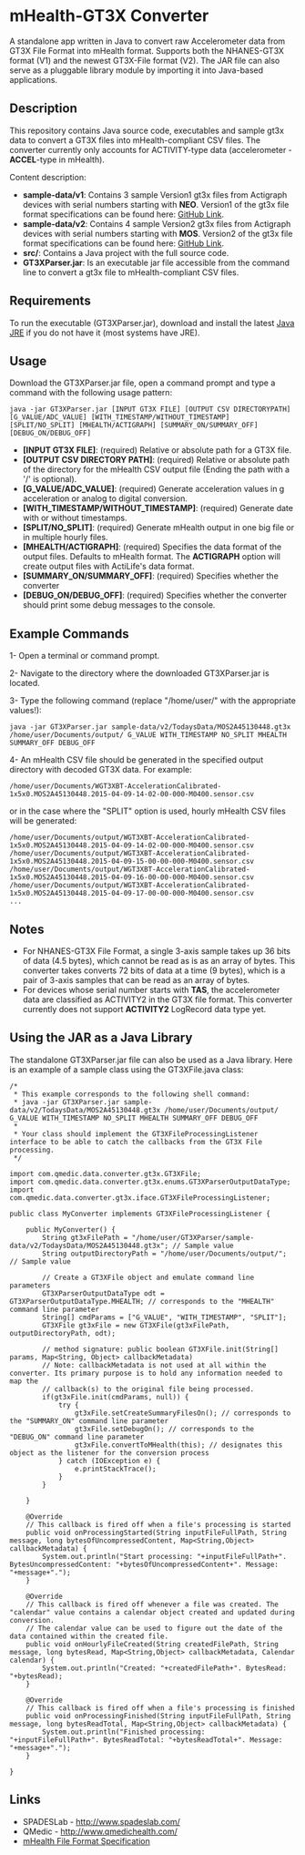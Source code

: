 # mHealth-GT3X Converter
A standalone app written in Java to convert raw Accelerometer data from GT3X File Format into mHealth format. Supports both the NHANES-GT3X format (V1) and the newest GT3X-File format (V2). The JAR file can also serve as a pluggable library module by importing it into Java-based applications.


Description
-----------
This repository contains Java source code, executables and sample gt3x data to convert a GT3X files into mHealth-compliant CSV files. The converter currently only accounts for ACTIVITY-type data (accelerometer - **ACCEL**-type in mHealth).

Content description:
- **sample-data/v1**: Contains 3 sample Version1 gt3x files from Actigraph devices with serial numbers starting with **NEO**. Version1 of the gt3x file format specifications can be found here: [GitHub Link](https://github.com/actigraph/NHANES-GT3X-File-Format).
- **sample-data/v2**: Contains 4 sample Version2 gt3x files from Actigraph devices with serial numbers starting with **MOS**. Version2 of the gt3x file format specifications can be found here: [GitHub Link](https://github.com/actigraph/GT3X-File-Format).
- **src/**: Contains a Java project with the full source code.
- **GT3XParser.jar**: Is an executable jar file accessible from the command line to convert a gt3x file to mHealth-compliant CSV files.


Requirements
------------
To run the executable (GT3XParser.jar), download and install the latest [Java JRE](http://www.oracle.com/technetwork/java/javase/downloads/index.html) if you do not have it (most systems have JRE). 


Usage
-----
Download the GT3XParser.jar file, open a command prompt and type a command with the following usage pattern:
```ShellSession
java -jar GT3XParser.jar [INPUT GT3X FILE] [OUTPUT CSV DIRECTORYPATH] [G_VALUE/ADC_VALUE] [WITH_TIMESTAMP/WITHOUT_TIMESTAMP] [SPLIT/NO_SPLIT] [MHEALTH/ACTIGRAPH] [SUMMARY_ON/SUMMARY_OFF] [DEBUG_ON/DEBUG_OFF]
```

- **[INPUT GT3X FILE]**: (required) Relative or absolute path for a GT3X file.
- **[OUTPUT CSV DIRECTORY PATH]**: (required) Relative or absolute path of the directory for the mHealth CSV output file (Ending the path with a '/' is optional).
- **[G_VALUE/ADC_VALUE]**: (required) Generate acceleration values in g acceleration or analog to digital conversion.
- **[WITH_TIMESTAMP/WITHOUT_TIMESTAMP]**: (required) Generate date with or without timestamps.
- **[SPLIT/NO_SPLIT]**: (required) Generate mHealth output in one big file or in multiple hourly files.
- **[MHEALTH/ACTIGRAPH]**: (required) Specifies the data format of the output files. Defaults to mHealth format. The **ACTIGRAPH** option will create output files with ActiLife's data format.
- **[SUMMARY_ON/SUMMARY_OFF]**: (required) Specifies whether the converter
- **[DEBUG_ON/DEBUG_OFF]**: (required) Specifies whether the converter should print some debug messages to the console.


Example Commands
----------------
1- Open a terminal or command prompt.

2- Navigate to the directory where the downloaded GT3XParser.jar is located.

3- Type the following command (replace "/home/user/" with the appropriate values!): 
```ShellSession
java -jar GT3XParser.jar sample-data/v2/TodaysData/MOS2A45130448.gt3x /home/user/Documents/output/ G_VALUE WITH_TIMESTAMP NO_SPLIT MHEALTH SUMMARY_OFF DEBUG_OFF
```

4- An mHealth CSV file should be generated in the specified output directory with decoded GT3X data. For example:
```ShellSession
/home/user/Documents/WGT3XBT-AccelerationCalibrated-1x5x0.MOS2A45130448.2015-04-09-14-02-00-000-M0400.sensor.csv
```

or in the case where the "SPLIT" option is used, hourly mHealth CSV files will be generated:

```ShellSession
/home/user/Documents/output/WGT3XBT-AccelerationCalibrated-1x5x0.MOS2A45130448.2015-04-09-14-02-00-000-M0400.sensor.csv
/home/user/Documents/output/WGT3XBT-AccelerationCalibrated-1x5x0.MOS2A45130448.2015-04-09-15-00-00-000-M0400.sensor.csv
/home/user/Documents/output/WGT3XBT-AccelerationCalibrated-1x5x0.MOS2A45130448.2015-04-09-16-00-00-000-M0400.sensor.csv
/home/user/Documents/output/WGT3XBT-AccelerationCalibrated-1x5x0.MOS2A45130448.2015-04-09-17-00-00-000-M0400.sensor.csv
...
```


Notes
-----
- For NHANES-GT3X File Format, a single 3-axis sample takes up 36 bits of data (4.5 bytes), which cannot be read as is as an array of bytes. This converter takes converts 72 bits of data at a time (9 bytes), which is a pair of 3-axis samples that can be read as an array of bytes.
- For devices whose serial number starts with **TAS**, the accelerometer data are classified as ACTIVITY2 in the GT3X file format. This converter currently does not support **ACTIVITY2** LogRecord data type yet.


Using the JAR as a Java Library
-------------------------------
The standalone GT3XParser.jar file can also be used as a Java library. Here is an example of a sample class using the GT3XFile.java class:
```ShellSession
/*
 * This example corresponds to the following shell command:
 * java -jar GT3XParser.jar sample-data/v2/TodaysData/MOS2A45130448.gt3x /home/user/Documents/output/ G_VALUE WITH_TIMESTAMP NO_SPLIT MHEALTH SUMMARY_OFF DEBUG_OFF
 *
 * Your class should implement the GT3XFileProcessingListener interface to be able to catch the callbacks from the GT3X File processing.
 */

import com.qmedic.data.converter.gt3x.GT3XFile;
import com.qmedic.data.converter.gt3x.enums.GT3XParserOutputDataType;
import com.qmedic.data.converter.gt3x.iface.GT3XFileProcessingListener;

public class MyConverter implements GT3XFileProcessingListener {

	public MyConverter() {
		String gt3xFilePath = "/home/user/GT3XParser/sample-data/v2/TodaysData/MOS2A45130448.gt3x"; // Sample value
		String outputDirectoryPath = "/home/user/Documents/output/"; // Sample value
	
		// Create a GT3XFile object and emulate command line parameters
		GT3XParserOutputDataType odt = GT3XParserOutputDataType.MHEALTH; // corresponds to the "MHEALTH" command line parameter
		String[] cmdParams = ["G_VALUE", "WITH_TIMESTAMP", "SPLIT"];
		GT3XFile gt3xFile = new GT3XFile(gt3xFilePath, outputDirectoryPath, odt);
		
		// method signature: public boolean GT3XFile.init(String[] params, Map<String, Object> callbackMetadata)
		// Note: callbackMetadata is not used at all within the converter. Its primary purpose is to hold any information needed to map the
		// callback(s) to the original file being processed.
		if(gt3xFile.init(cmdParams, null)) {
			try {
				gt3xFile.setCreateSummaryFilesOn(); // corresponds to the "SUMMARY_ON" command line parameter
				gt3xFile.setDebugOn(); // corresponds to the "DEBUG_ON" command line parameter
				gt3xFile.convertToMHealth(this); // designates this object as the listener for the conversion process
			} catch (IOException e) {
				e.printStackTrace();
			}
		}
		
	}
	
	@Override
	// This callback is fired off when a file's processing is started
	public void onProcessingStarted(String inputFileFullPath, String message, long bytesOfUncompressedContent, Map<String,Object> callbackMetadata) {
		System.out.println("Start processing: "+inputFileFullPath+". BytesUncompressedContent: "+bytesOfUncompressedContent+". Message: "+message+".");
	}
	
	@Override
	// This callback is fired off whenever a file was created. The "calendar" value contains a calendar object created and updated during conversion.
	// The calendar value can be used to figure out the date of the data contained within the created file. 
	public void onHourlyFileCreated(String createdFilePath, String message, long bytesRead, Map<String,Object> callbackMetadata, Calendar calendar) {
		System.out.println("Created: "+createdFilePath+". BytesRead: "+bytesRead);
	}

	@Override
	// This callback is fired off when a file's processing is finished
	public void onProcessingFinished(String inputFileFullPath, String message, long bytesReadTotal, Map<String,Object> callbackMetadata) {
		System.out.println("Finished processing: "+inputFileFullPath+". BytesReadTotal: "+bytesReadTotal+". Message: "+message+".");	
	}

}
```


Links
-----
- SPADESLab - http://www.spadeslab.com/
- QMedic - http://www.qmedichealth.com/
- [mHealth File Format Specification](http://spades-documentation.s3-website-us-east-1.amazonaws.com/mhealth-format.html?id=5.1)
